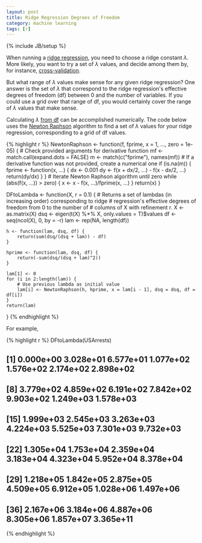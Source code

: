 ```yaml
---
layout: post
title: Ridge Regression Degrees of Freedom
category: machine learning
tags: [r]
---
```

{% include JB/setup %}


When running a [ridge regression](http://en.wikipedia.org/wiki/Ridge_regression), you need to choose a ridge constant $\lambda$. More likely, you want to try a set of $\lambda$ values, and decide among them by, for instance, [cross-validation](http://en.wikipedia.org/wiki/Cross-validation_%28statistics%29).

But what range of $\lambda$ values make sense for any given ridge regression? One answer is the set of $\lambda$ that correspond to the ridge regression's effective degrees of freedom (df) between 0 and the number of variables. If you could use a grid over that range of df, you would certainly cover the range of $\lambda$ values that make sense.

Calculating $\lambda$ [from df](http://stats.stackexchange.com/questions/8309/how-to-calculate-regularization-parameter-in-ridge-regression-given-degrees-of-f) can be accomplished numerically. The code below uses the [Newton Raphson](https://en.wikipedia.org/wiki/Newton%27s_method) algorithm to find a set of $\lambda$ values for your ridge regression, corresponding to a grid of df values.


<a id="DFtoLambda"></a>
{% highlight r %}
NewtonRaphson <- function(f, fprime, x = 1, ..., zero = 1e-05) {
    # Check provided arguments for derivative function
    mf <- match.call(expand.dots = FALSE)
    m <- match(c("fprime"), names(mf))
    # If a derivative function was not provided, create a numerical one
    if (is.na(m)) {
        fprime <- function(x, ...) {
            dx <- 0.001
            dy <- f(x + dx/2, ...) - f(x - dx/2, ...)
            return(dy/dx)
        }
    }
    # Iterate Newton Raphson algorithm until zero
    while (abs(f(x, ...)) > zero) {
        x <- x - f(x, ...)/fprime(x, ...)
    }
    return(x)
}

DFtoLambda <- function(X, r = 0.1) {
    # Returns a set of lambdas (in increasing order) corresponding to ridge
    # regression's effective degrees of freedom from 0 to the number of
    # columns of X with refinement r.
    X <- as.matrix(X)
    dsq <- eigen(t(X) %*% X, only.values = T)$values
    df <- seq(ncol(X), 0, by = -r)
    lam <- rep(NA, length(df))
    
    h <- function(lam, dsq, df) {
        return(sum(dsq/(dsq + lam)) - df)
    }
    
    hprime <- function(lam, dsq, df) {
        return(-sum(dsq/(dsq + lam)^2))
    }
    
    lam[1] <- 0
    for (i in 2:length(lam)) {
        # Use previous lambda as initial value
        lam[i] <- NewtonRaphson(h, hprime, x = lam[i - 1], dsq = dsq, df = df[i])
    }
    return(lam)
}
{% endhighlight %}


For example,


{% highlight r %}
DFtoLambda(USArrests)


##  [1] 0.000e+00 3.028e+01 6.577e+01 1.077e+02 1.576e+02 2.174e+02 2.898e+02
##  [8] 3.779e+02 4.859e+02 6.191e+02 7.842e+02 9.903e+02 1.249e+03 1.578e+03
## [15] 1.999e+03 2.545e+03 3.263e+03 4.224e+03 5.525e+03 7.301e+03 9.732e+03
## [22] 1.305e+04 1.753e+04 2.359e+04 3.183e+04 4.323e+04 5.952e+04 8.378e+04
## [29] 1.218e+05 1.842e+05 2.875e+05 4.509e+05 6.912e+05 1.028e+06 1.497e+06
## [36] 2.167e+06 3.184e+06 4.887e+06 8.305e+06 1.857e+07 3.365e+11
{% endhighlight %}



